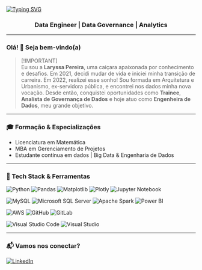 [![Typing SVG](https://readme-typing-svg.herokuapp.com?font=Patrick+Hand&pause=1000&color=77F724CA&center=true&vCenter=true&multiline=true&random=true&width=435&lines=Apaixonada+por+Dados+e+Conhecimento.+.+.+)](https://git.io/typing-svg)

<h3 align="center">Data Engineer | Data Governance | Analytics</h3>

---

### Olá! 👋 Seja bem-vindo(a)

> [!IMPORTANT]\
> Eu sou a **Laryssa Pereira**, uma caiçara apaixonada por conhecimento e desafios. Em 2021, decidi mudar de vida e iniciei minha transição de carreira. Em 2022, realizei esse sonho! Sou formada em Arquitetura e Urbanismo, ex-servidora pública, e encontrei nos dados minha nova vocação. Desde então, conquistei oportunidades como **Trainee**, **Analista de Governança de Dados** e hoje atuo como **Engenheira de Dados**, meu grande objetivo.

---

### 🎓 Formação & Especializações
- Licenciatura em Matemática  
- MBA em Gerenciamento de Projetos  
- Estudante contínua em dados | Big Data & Engenharia de Dados  

---

### 🚀 Tech Stack & Ferramentas

![Python](https://img.shields.io/badge/python-3670A0?style=for-the-badge&logo=python&logoColor=ffdd54)
![Pandas](https://img.shields.io/badge/pandas-%23150458.svg?style=for-the-badge&logo=pandas&logoColor=white)
![Matplotlib](https://img.shields.io/badge/Matplotlib-%23ffffff.svg?style=for-the-badge&logo=Matplotlib&logoColor=black)
![Plotly](https://img.shields.io/badge/Plotly-%233F4F75.svg?style=for-the-badge&logo=plotly&logoColor=white)
![Jupyter Notebook](https://img.shields.io/badge/jupyter-%23FA0F00.svg?style=for-the-badge&logo=jupyter&logoColor=white)

![MySQL](https://img.shields.io/badge/mysql-4479A1.svg?style=for-the-badge&logo=mysql&logoColor=white)
![Microsoft SQL Server](https://img.shields.io/badge/Microsoft%20SQL%20Server-CC2927?style=for-the-badge&logo=microsoft%20sql%20server&logoColor=white)
![Apache Spark](https://img.shields.io/badge/Apache%20Spark-FDEE21?style=for-the-badge&logo=apachespark&logoColor=black)
![Power BI](https://img.shields.io/badge/power_bi-F2C811?style=for-the-badge&logo=powerbi&logoColor=black)

![AWS](https://img.shields.io/badge/AWS-%23FF9900.svg?style=for-the-badge&logo=amazon-aws&logoColor=white)
![GitHub](https://img.shields.io/badge/github-%23121011.svg?style=for-the-badge&logo=github&logoColor=white)
![GitLab](https://img.shields.io/badge/gitlab-%23181717.svg?style=for-the-badge&logo=gitlab&logoColor=white)

![Visual Studio Code](https://img.shields.io/badge/Visual%20Studio%20Code-0078d7.svg?style=for-the-badge&logo=visual-studio-code&logoColor=white)
![Visual Studio](https://img.shields.io/badge/Visual%20Studio-5C2D91.svg?style=for-the-badge&logo=visual-studio&logoColor=white)

---

### 📬 Vamos nos conectar?

[![LinkedIn](https://img.shields.io/badge/-LinkedIn-%230077B5?style=for-the-badge&logo=linkedin&logoColor=white)](https://www.linkedin.com/in/laryssaspereira/)
